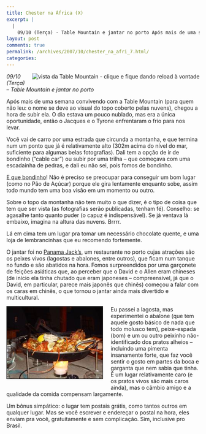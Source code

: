 ```yaml
---
title: Chester na África (X)
excerpt: |
  |
    09/10 (Terça) - Table Mountain e jantar no porto Após mais de uma semana convivendo com a Table Mountain (para quem não leu: o nome se deve ao visual do topo coberto pelas nuvens), chegou a hora de subir ela....
layout: post
comments: true
permalink: /archives/2007/10/chester_na_afri_7.html/
categories:
---
```

[<img border="0" src="http://www.vodacom4me.co.za/vodacom4me-personal-resources/infocam/Cam@10.113.41.21_352x288.jpg" style="float:right; margin-left:10px; margin-bottom: 10px;" title="vista da Table Mountain - clique e fique dando reload à vontade" />][1]*09/10 (Terça) &#8211; Table Mountain e jantar no porto*

Após mais de uma semana convivendo com a Table Mountain (para quem não leu: o nome se deve ao visual do topo coberto pelas nuvens), chegou a hora de subir ela. O dia estava um pouco nublado, mas era a única oportunidade, então o Jacques e o Tyrone enfrentaram o frio para nos levar.

Você vai de carro por uma estrada que circunda a montanha, e que termina num um ponto que já é relativamente alto (302m acima do nível do mar, suficiente para algumas belas fotografias). Dali tem a opção de ir de bondinho (&#8220;cable car&#8221;) ou subir por uma trilha &#8211; que começava com uma escadainha de pedras, e dali eu não sei, pois fomos de bondinho.

[E que bondinho][2]! Não é preciso se preocupar para conseguir um bom lugar (como no Pão de Açúcar) porque ele gira lentamente enquanto sobe, assim todo mundo tem uma boa visão em um momento ou outro.

Sobre o topo da montanha não tem muito o que dizer, é o tipo de coisa que tem que ser vista (as fotografias serão publicadas, tenham fé). Conselho: se agasalhe tanto quanto puder (o capuz é indispensável). Se já ventava lá embaixo, imagina na altura das nuvens. Brrrr.

Lá em cima tem um lugar pra tomar um necessário chocolate quente, e uma loja de lembrancinhas que eu recomendo fortemente.

O jantar foi no [Panama Jack&#8217;s][3], um restaurante no porto cujas atrações são os peixes vivos (lagostas e abalones, entre outros), que ficam num tanque no fundo e são abatidos na hora. Fomos surpreendidos por uma garçonete de feições asiáticas que, ao perceber que o David e o Allen eram chineses (de início ela tinha chutado que eram japoneses &#8211; compreensivel, já que o David, em particular, parece mais japonês que chinês) começou a falar com os caras em chinês, o que tornou o jantar ainda mais divertido e multicultural.

<span class="mt-enclosure mt-enclosure-image"><img text="lagosta do Panama Jack's, após o abate" border="1" src="/archives/img/panama_jacks_lagosta.jpg" width="250" height="188" class="mt-image-left" style="float: left; margin: 0 20px 20px 0;" /></span>Eu passei a lagosta, mas experimentei o abalone (que tem aquele gosto básico de nada que todo molusco tem), peixe-espada (bom) e um ou outro peixinho não-identificado dos pratos alheios &#8211; incluindo uma pimenta insanamente forte, que faz você sentir o gosto em partes da boca e garganta que nem sabia que tinha. É um lugar relativamente caro (e os pratos vivos são mais caros ainda), mas o câmbio amigo e a qualidade da comida compensam largamente.

Um bônus simpático: o lugar tem postais grátis, como tantos outros em qualquer lugar. Mas se você escrever e endereçar o postal na hora, eles enviam pra você, gratuitamente e sem complicação. Sim, inclusive pro Brasil.

 [1]: http://www.vodacom4me.co.za/vodacom4me-personal-resources/infocam/Cam@10.113.41.21_352x288.jpg
 [2]: http://www.tablemountain.net/
 [3]: http://www.panamajacks.net/
